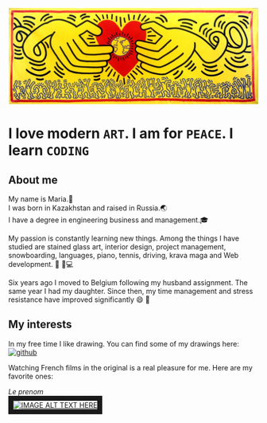 ![alt text](../haring_banner.jpeg)

# I love modern `ART`. I am for `PEACE`. I learn `CODING`

## About me

My name is Maria.:wave:  
I was born in Kazakhstan and raised in Russia.:earth_asia:  
I have a degree in engineering business and management.:mortar_board:

My passion is constantly learning new things. Among the things I have studied are stained glass art, interior design, project management, snowboarding, languages, piano, tennis, driving, krava maga and Web development. :tennis:  :musical_keyboard::computer:

Six years ago I moved to Belgium following my husband assignment. The same year I had my daughter. Since then, my time management and stress resistance have improved significantly :smile: :massage:

## My interests

In my free time I like drawing. You can find some of my drawings here:
[<img src='https://cdn.jsdelivr.net/npm/simple-icons@3.0.1/icons/behance.svg' alt='github' height='40'>](https://www.behance.net/slinkowork835e)

Watching French films in the original is a real pleasure for me. 
Here are my favorite ones:  

*Le prenom*  
 <a href="http://www.youtube.com/watch?feature=player_embedded&v=FX2ukwKgWlo" target="_blank"><img src="http://img.youtube.com/vi/FX2ukwKgWlo/0.jpg" alt="IMAGE ALT TEXT HERE" width="240" height="180" border="10" /></a>
